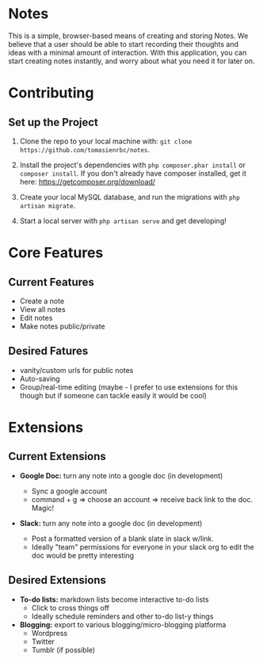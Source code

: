 # Notes

This is a simple, browser-based means of creating and storing Notes.
We believe that a user should be able to start recording their thoughts
and ideas with a minimal amount of interaction. With this application,
you can start creating notes instantly, and worry about what you need
it for later on.

# Contributing

## Set up the Project

1. Clone the repo to your local machine with: ``git clone https://github.com/tomasienrbc/notes``.

2. Install the project's dependencies with ``php composer.phar install`` or ``composer install``. If you don't already have composer installed, get it here: https://getcomposer.org/download/

3. Create your local MySQL database, and run the migrations with ``php artisan migrate``.

4. Start a local server with ``php artisan serve`` and get developing!

# Core Features

## Current Features

- Create a note
- View all notes
- Edit notes
- Make notes public/private 

## Desired Fatures

- vanity/custom urls for public notes
- Auto-saving
- Group/real-time editing (maybe - I prefer to use extensions for this though but if someone can tackle easily it would be cool)

# Extensions

## Current Extensions

- **Google Doc:** turn any note into a google doc (in development)
    - Sync a google account
    - command + g => choose an account => receive back link to the doc. Magic!

- **Slack:** turn any note into a google doc (in development)
    - Post a formatted version of a blank slate in slack w/link. 
    - Ideally "team" permissions for everyone in your slack org to edit the doc would be pretty interesting

## Desired Extensions

- **To-do lists:** markdown lists become interactive to-do lists 
    - Click to cross things off
    - Ideally schedule reminders and other to-do list-y things
- **Blogging:** export to various blogging/micro-blogging platforma
    - Wordpress
    - Twitter
    - Tumblr (if possible)
    